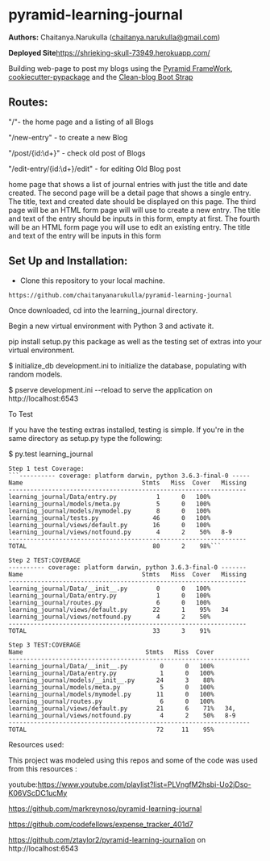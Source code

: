 # pyramid-learning-journal


**Authors:**
Chaitanya.Narukulla (chaitanya.narukulla@gmail.com)

**Deployed Site**https://shrieking-skull-73949.herokuapp.com/

Building web-page to post my blogs using the [Pyramid FrameWork](https://trypyramid.com/),
[cookiecutter-pypackage](https://cookiecutter.readthedocs.io/en/latest/readme.html) and the [Clean-blog Boot Strap](https://startbootstrap.com/template-overviews/clean-blog/)

## Routes:

"/"- the home page and a listing of all Blogs

"/new-entry" - to create a new Blog

"/post/{id:\d+}" - check old post of Blogs

"/edit-entry/{id:\d+}/edit" - for editing Old Blog post



home page that shows a list of journal entries with just the title and date created.
The second page will be a detail page that shows a single entry. The title, text and created date should be displayed on this page.
The third page will  be an HTML form page will will use to create a new entry. The title and text of the entry should be inputs in this form, empty at first.
The fourth will   be an HTML form page you will use to edit an existing entry. The title and text of the entry will be inputs in this form




## Set Up and Installation:

- Clone this repository to your local machine.

```https://github.com/chaitanyanarukulla/pyramid-learning-journal```

Once downloaded, cd into the learning_journal directory.

Begin a new virtual environment with Python 3 and activate it.

pip install setup.py  this package as well as the testing set of extras into your virtual environment.

$ initialize_db development.ini to initialize the database, populating with random models.

$ pserve development.ini --reload to serve the application on http://localhost:6543

To Test

If you have the testing extras installed, testing is simple. If you're in the same directory as setup.py type the following:

$ py.test learning_journal


```
Step 1 test Coverage:
```---------- coverage: platform darwin, python 3.6.3-final-0 -----
Name                                 Stmts   Miss  Cover   Missing
------------------------------------------------------------------
learning_journal/Data/entry.py           1      0   100%
learning_journal/models/meta.py          5      0   100%
learning_journal/models/mymodel.py       8      0   100%
learning_journal/tests.py               46      0   100%
learning_journal/views/default.py       16      0   100%
learning_journal/views/notfound.py       4      2    50%   8-9
------------------------------------------------------------------
TOTAL                                   80      2    98%```
```
```
Step 2 TEST:COVERAGE
---------- coverage: platform darwin, python 3.6.3-final-0 -------
Name                                 Stmts   Miss  Cover   Missing
------------------------------------------------------------------
learning_journal/Data/__init__.py        0      0   100%
learning_journal/Data/entry.py           1      0   100%
learning_journal/routes.py               6      0   100%
learning_journal/views/default.py       22      1    95%   34
learning_journal/views/notfound.py       4      2    50%   
------------------------------------------------------------------
TOTAL                                   33      3    91%
```
```
Step 3 TEST:COVERAGE
Name                                  Stmts   Miss  Cover   
-------------------------------------------------------------------
learning_journal/Data/__init__.py         0      0   100%
learning_journal/Data/entry.py            1      0   100%
learning_journal/models/__init__.py      24      3    88%   
learning_journal/models/meta.py           5      0   100%
learning_journal/models/mymodel.py       11      0   100%
learning_journal/routes.py                6      0   100%
learning_journal/views/default.py        21      6    71%   34,
learning_journal/views/notfound.py        4      2    50%   8-9
-------------------------------------------------------------------
TOTAL                                    72     11    95%
```
Resources used:

This project was modeled using this repos and some of the code was used from this resources :

youtube:https://www.youtube.com/playlist?list=PLVngfM2hsbi-Uo2jDso-K06VScDC1ucMy

https://github.com/markreynoso/pyramid-learning-journal

https://github.com/codefellows/expense_tracker_401d7

https://github.com/ztaylor2/pyramid-learning-journalion on http://localhost:6543



